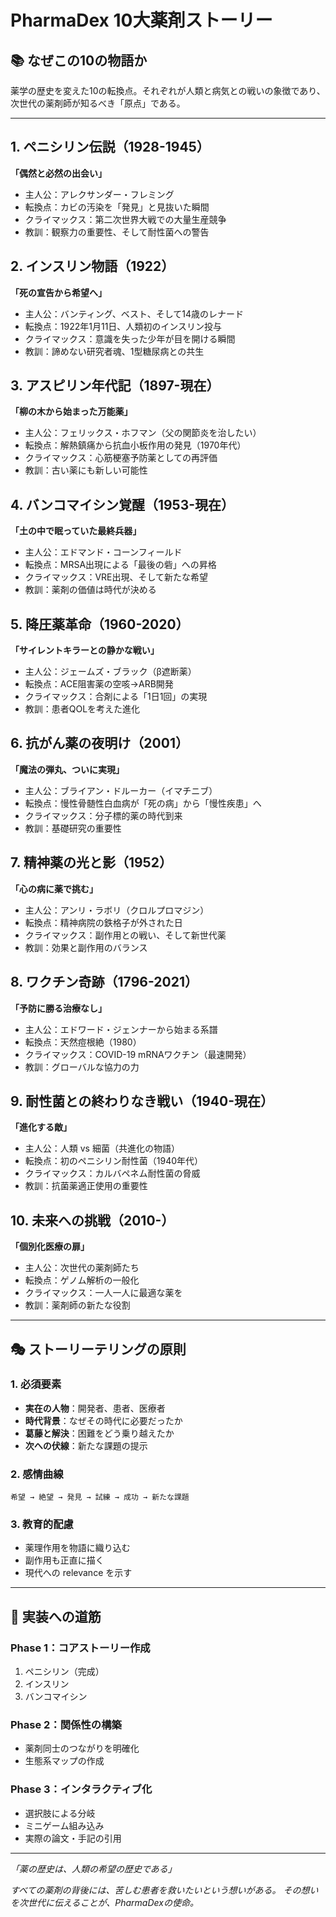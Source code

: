 # PharmaDex 10大薬剤ストーリー

## 📚 なぜこの10の物語か
薬学の歴史を変えた10の転換点。それぞれが人類と病気との戦いの象徴であり、次世代の薬剤師が知るべき「原点」である。

---

## 1. ペニシリン伝説（1928-1945）
**「偶然と必然の出会い」**
- 主人公：アレクサンダー・フレミング
- 転換点：カビの汚染を「発見」と見抜いた瞬間
- クライマックス：第二次世界大戦での大量生産競争
- 教訓：観察力の重要性、そして耐性菌への警告

## 2. インスリン物語（1922）
**「死の宣告から希望へ」**
- 主人公：バンティング、ベスト、そして14歳のレナード
- 転換点：1922年1月11日、人類初のインスリン投与
- クライマックス：意識を失った少年が目を開ける瞬間
- 教訓：諦めない研究者魂、1型糖尿病との共生

## 3. アスピリン年代記（1897-現在）
**「柳の木から始まった万能薬」**
- 主人公：フェリックス・ホフマン（父の関節炎を治したい）
- 転換点：解熱鎮痛から抗血小板作用の発見（1970年代）
- クライマックス：心筋梗塞予防薬としての再評価
- 教訓：古い薬にも新しい可能性

## 4. バンコマイシン覚醒（1953-現在）
**「土の中で眠っていた最終兵器」**
- 主人公：エドマンド・コーンフィールド
- 転換点：MRSA出現による「最後の砦」への昇格
- クライマックス：VRE出現、そして新たな希望
- 教訓：薬剤の価値は時代が決める

## 5. 降圧薬革命（1960-2020）
**「サイレントキラーとの静かな戦い」**
- 主人公：ジェームズ・ブラック（β遮断薬）
- 転換点：ACE阻害薬の空咳→ARB開発
- クライマックス：合剤による「1日1回」の実現
- 教訓：患者QOLを考えた進化

## 6. 抗がん薬の夜明け（2001）
**「魔法の弾丸、ついに実現」**
- 主人公：ブライアン・ドルーカー（イマチニブ）
- 転換点：慢性骨髄性白血病が「死の病」から「慢性疾患」へ
- クライマックス：分子標的薬の時代到来
- 教訓：基礎研究の重要性

## 7. 精神薬の光と影（1952）
**「心の病に薬で挑む」**
- 主人公：アンリ・ラボリ（クロルプロマジン）
- 転換点：精神病院の鉄格子が外された日
- クライマックス：副作用との戦い、そして新世代薬
- 教訓：効果と副作用のバランス

## 8. ワクチン奇跡（1796-2021）
**「予防に勝る治療なし」**
- 主人公：エドワード・ジェンナーから始まる系譜
- 転換点：天然痘根絶（1980）
- クライマックス：COVID-19 mRNAワクチン（最速開発）
- 教訓：グローバルな協力の力

## 9. 耐性菌との終わりなき戦い（1940-現在）
**「進化する敵」**
- 主人公：人類 vs 細菌（共進化の物語）
- 転換点：初のペニシリン耐性菌（1940年代）
- クライマックス：カルバペネム耐性菌の脅威
- 教訓：抗菌薬適正使用の重要性

## 10. 未来への挑戦（2010-）
**「個別化医療の扉」**
- 主人公：次世代の薬剤師たち
- 転換点：ゲノム解析の一般化
- クライマックス：一人一人に最適な薬を
- 教訓：薬剤師の新たな役割

---

## 🎭 ストーリーテリングの原則

### 1. 必須要素
- **実在の人物**：開発者、患者、医療者
- **時代背景**：なぜその時代に必要だったか
- **葛藤と解決**：困難をどう乗り越えたか
- **次への伏線**：新たな課題の提示

### 2. 感情曲線
```
希望 → 絶望 → 発見 → 試練 → 成功 → 新たな課題
```

### 3. 教育的配慮
- 薬理作用を物語に織り込む
- 副作用も正直に描く
- 現代への relevance を示す

---

## 📝 実装への道筋

### Phase 1：コアストーリー作成
1. ペニシリン（完成）
2. インスリン
3. バンコマイシン

### Phase 2：関係性の構築
- 薬剤同士のつながりを明確化
- 生態系マップの作成

### Phase 3：インタラクティブ化
- 選択肢による分岐
- ミニゲーム組み込み
- 実際の論文・手記の引用

---

*「薬の歴史は、人類の希望の歴史である」*

*すべての薬剤の背後には、苦しむ患者を救いたいという想いがある。*
*その想いを次世代に伝えることが、PharmaDexの使命。*
